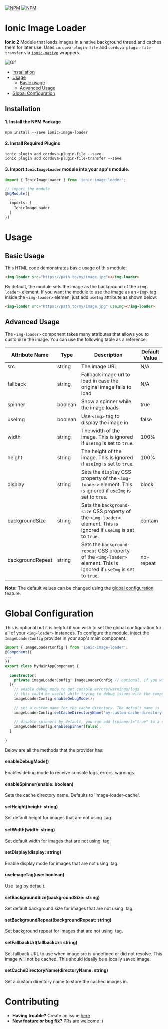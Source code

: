 [![NPM](https://nodei.co/npm/ionic-image-loader.png?stars&downloads)](https://nodei.co/npm/ionic-image-loader/)
[![NPM](https://nodei.co/npm-dl/ionic-image-loader.png?months=6&height=2)](https://nodei.co/npm/ionic-image-loader/)

# Ionic Image Loader
**Ionic 2** Module that loads images in a native background thread and caches them for later use. Uses `cordova-plugin-file` and `cordova-plugin-file-transfer` via [`ionic-native`](https://github.com/driftyco/ionic-native) wrappers.

![Gif](https://github.com/ihadeed/ionic-image-loader-example/blob/master/gif.gif?raw=true)

- [Installation](https://github.com/zyramedia/ionic-image-loader#installation)
- [Usage](https://github.com/zyramedia/ionic-image-loader#usage)
  - [Basic usage](https://github.com/zyramedia/ionic-image-loader#basic-usage)
  - [Advanced Usage](https://github.com/zyramedia/ionic-image-loader#advanced-usage)
- [Global Configuration](https://github.com/zyramedia/ionic-image-loader#global-configuration)


## Installation

#### 1. Install the NPM Package
```
npm install --save ionic-image-loader
```

#### 2. Install Required Plugins
```
ionic plugin add cordova-plugin-file --save
ionic plugin add cordova-plugin-file-transfer --save
```

#### 3. Import `IonicImageLoader` module into your app's module.

```typescript
import { IonicImageLoader } from 'ionic-image-loader';

// import the module
@NgModule({
  ...
  imports: [
    IonicImageLoader
  ]
})
```

# Usage

## Basic Usage
This HTML code demonstrates basic usage of this module:
```html
<img-loader src="https://path.to/my/image.jpg"></img-loader>
```

By default, the module sets the image as the background of the `<img-loader>` element. If you want the module to use the image as an `<img>` tag inside the `<img-loader>` elemen, just add `useImg` attribute as shown below:
```html
<img-loader src="https://path.to/my/image.jpg" useImg></img-loader>
```

## Advanced Usage
The `<img-loader>` component takes many attributes that allows you to customize the image. You can use the following table as a reference:

| Attribute Name | Type | Description | Default Value |
| --- | --- | --- | --- |
| src | string | The image URL | N/A |
| fallback | string | Fallback image url to load in case the original image fails to load | N/A |
| spinner | boolean | Show a spinner while the image loads | true |
| useImg | boolean | Use `<img>` tag to display the image in | false |
| width | string | The width of the image. This is ignored if `useImg` is set to `true`. | 100% |
| height | string | The height of the image. This is ignored if `useImg` is set to `true`. | 100% |
| display | string | Sets the `display` CSS property of the `<img-loader>` element. This is ignored if `useImg` is set to `true`. | block |
| backgroundSize | string | Sets the `background-size` CSS property of the `<img-loader>` element. This is ignored if `useImg` is set to `true`. | contain |
| backgroundRepeat | string | Sets the `background-repeat` CSS property of the `<img-loader>` element. This is ignored if `useImg` is set to `true`. | no-repeat |


**Note:** The default values can be changed using the [global configuration](https://github.com/zyramedia/ionic-image-loader#global-configuration) feature.


# Global Configuration
This is optional but it is helpful if you wish to set the global configuration for all of your `<img-loader>` instances. To configure the module, inject the `ImageLoaderConfig` provider in your app's main component.
```typescript
import { ImageLoaderConfig } from 'ionic-image-loader';
@Component({
...
})
export class MyMainAppComponent {
  
  constructor(
    private imageLoaderConfig: ImageLoaderConfig // optional, if you wish to configure the service 
  ){
    // enable debug mode to get console errors/warnings/logs
    // this could be useful while trying to debug issues with the component
    imageLoaderConfig.enableDebugMode();
    
    // set a custom name for the cache directory. The default name is 'image-loader-cache'
    imageLoaderConfig.setCacheDirectoryName('my-custom-cache-directory-name');
    
    // disable spinners by default, you can add [spinner]="true" to a specific component instance later on to override this
    imageLoaderConfig.enableSpinner(false);
  }
  
}
```

Below are all the methods that the provider has:

#### enableDebugMode() 
Enables debug mode to receive console logs, errors, warnings.

#### enableSpinner(enable: boolean)
Sets the cache directory name. Defaults to 'image-loader-cache'.

#### setHeight(height: string)
Set default height for images that are not using <img> tag.

#### setWidth(width: string)
Set default width for images that are not using <img> tag.

#### setDisplay(display: string)
Enable display mode for images that are not using <img> tag.

#### useImageTag(use: boolean)
Use <img> tag by default.

#### setBackgroundSize(backgroundSize: string)
Set default background size for images that are not using <img> tag.

#### setBackgroundRepeat(backgroundRepeat: string)
Set background repeat for images that are not using <img> tag.

#### setFallbackUrl(fallbackUrl: string)
Set fallback URL to use when image src is undefined or did not resolve.
This image will not be cached. This should ideally be a locally saved image.

#### setCacheDirectoryName(directoryName: string)
Set a custom directory name to store the cached images in.


# Contributing
- **Having trouble?** Create an issue [here](https://github.com/zyramedia/ionic-image-loader/issues/new)
- **New feature or bug fix?** PRs are welcome :)
